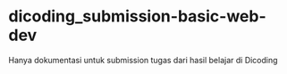 # dicoding_submission-basic-web-dev
Hanya dokumentasi untuk submission tugas dari hasil belajar di Dicoding 
